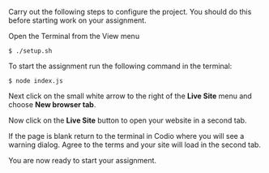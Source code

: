 Carry out the following steps to configure the project. You should do this before starting work on your assignment.

Open the Terminal from the View menu

```shell
$ ./setup.sh
```

To start the assignment run the following command in the terminal:

```shell
$ node index.js
```

Next click on the small white arrow to the right of the **Live Site** menu and choose **New browser tab**.

Now click on the **Live Site** button to open your website in a second tab.

If the page is blank return to the terminal in Codio where you will see a warning dialog. Agree to the terms and your site will load in the second tab.

You are now ready to start your assignment.